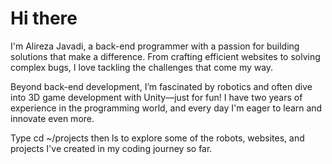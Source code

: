 # Hi there

I'm Alireza Javadi, a back-end programmer with a passion for building solutions that make a difference. From crafting efficient websites to solving complex bugs, I love tackling the challenges that come my way.

Beyond back-end development, I’m fascinated by robotics and often dive into 3D game development with Unity—just for fun! I have two years of experience in the programming world, and every day I'm eager to learn and innovate even more.

Type cd ~/projects then ls to explore some of the robots, websites, and projects I've created in my coding journey so far.

